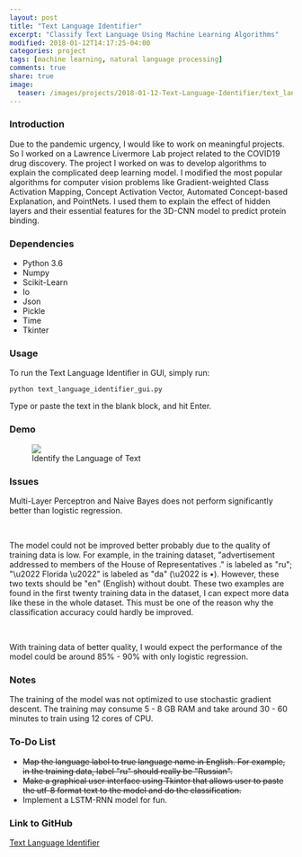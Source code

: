 ```yaml
---
layout: post
title: "Text Language Identifier"
excerpt: "Classify Text Language Using Machine Learning Algorithms"
modified: 2018-01-12T14:17:25-04:00
categories: project
tags: [machine learning, natural language processing]
comments: true
share: true
image:
  teaser: /images/projects/2018-01-12-Text-Language-Identifier/text_language_identifier_demo.png
---
```




### Introduction
Due to the pandemic urgency, I would like to work on meaningful projects. So I worked on a Lawrence Livermore Lab project related to the COVID19 drug discovery. The project I worked on was to develop algorithms to explain the complicated deep learning model. I modified the most popular algorithms for computer vision problems like Gradient-weighted Class Activation Mapping,  Concept Activation Vector, Automated Concept-based Explanation, and PointNets. I used them to explain the effect of hidden layers and their essential features for the 3D-CNN model to predict protein binding.

### Dependencies

* Python 3.6
* Numpy
* Scikit-Learn
* Io
* Json
* Pickle
* Time
* Tkinter

### Usage

To run the Text Language Identifier in GUI, simply run:

```shell
python text_language_identifier_gui.py
```

Type or paste the text in the blank block, and hit Enter.

### Demo

<div class = "titled-image">
<figure>
    <img src = "{{ site.url }}/images/projects/2018-01-12-Text-Language-Identifier/text_language_identifier_demo.png">
    <figcaption>Identify the Language of Text</figcaption>
</figure>
</div>


### Issues

Multi-Layer Perceptron and Naive Bayes does not perform significantly better than logistic regression. 

<br />

The model could not be improved better probably due to the quality of training data is low. For example, in the training dataset, "advertisement addressed to members of the House of Representatives ." is labeled as "ru"; "\u2022 Florida \u2022" is labeled as "da" (\u2022 is •). However, these two texts should be "en" (English) without doubt. These two examples are found in the first twenty training data in the dataset, I can expect more data like these in the whole dataset. This must be one of the reason why the classification accuracy could hardly be improved.

<br />

With training data of better quality, I  would expect the performance of the model could be around 85% - 90% with only logistic regression.

### Notes

The training of the model was not optimized to use stochastic gradient descent. The training may consume 5 - 8 GB RAM and take around 30 - 60 minutes to train using 12 cores of CPU.

### To-Do List

* ~~Map the language label to true language name in English. For example, in the training data, label "ru" should really be "Russian".~~
* ~~Make a graphical user interface using Tkinter that allows user to paste the utf-8 format text to the model and do the classification.~~
* Implement a LSTM-RNN model for fun.


### Link to GitHub

[Text Language Identifier](https://github.com/leimao/Text_Language_Identifier)